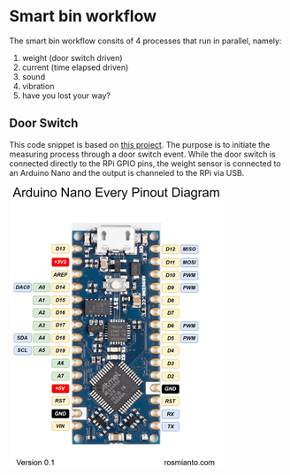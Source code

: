 # Smart bin workflow

The smart bin workflow consits of 4 processes that run in parallel, namely:
1. weight (door switch driven)
2. current (time elapsed driven)
3. sound
4. vibration
5. have you lost your way?

## Door Switch
This code snippet is based on [this project](https://simonprickett.dev/playing-with-raspberry-pi-door-sensor-fun/).
The purpose is to initiate the measuring process through a door switch event. While the door switch is connected directly to the RPi GPIO pins, the weight sensor is connected to an Arduino Nano and the output is channeled to the RPi via USB.

![](/images/nano_every_pinout.png)